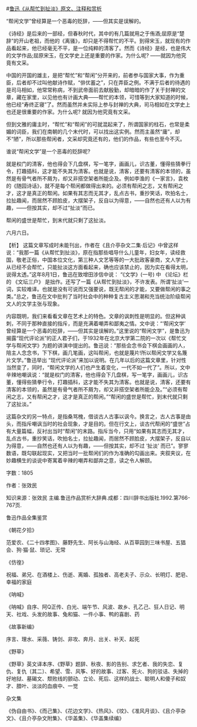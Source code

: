 #[鲁迅《从帮忙到扯淡》原文、注释和赏析](https://www.vrrw.net/wx/9787.html)

“帮闲文学”曾经算是一个恶毒的贬辞，——但其实是误解的。

《诗经》是后来的一部经，但春秋时代，其中的有几篇就用之于侑酒;屈原是“楚辞”的开山老祖，而他的《离骚》，却只是不得帮忙的不平。到得宋玉，就现有的作品看起来，他已经毫无不平，是一位纯粹的清客了。然而《诗经》是经，也是伟大的文学作品;屈原宋玉，在文学史上还是重要的作家。为什么呢? ——就因为他究竟有文采。

中国的开国的雄主，是把“帮忙”和“帮闲”分开来的，前者参与国家大事，作为重臣，后者却不过叫他献诗作赋，“俳优蓄之”，只在弄臣之例。不满于后者的待遇的是司马相如，他常常称病，不到武帝面前去献殷勤，却暗暗的作了关于封禅的文章，藏在家里，以见他也有计画大典——帮忙的本领，可惜等到大家知道的时候，他已经“寿终正寝”了。然而虽然并未实际上参与封禅的大典，司马相如在文学史上也还是很重要的作家。为什么呢? 就因为他究竟有文采。

但到文雅的庸主时，“帮忙”和“帮闲”的可就混起来了，所谓国家的柱石，也常是柔媚的词臣，我们在南朝的几个末代时，可以找出这实例。然而主虽然“庸”，却不“陋”，所以那些帮闲者，文采却究竟还有的，他们的作品，有些也至今不灭。

谁说“帮闲文学”是一个恶毒的贬辞呢?

就是权门的清客，他也得会下几盘棋，写一笔字，画画儿，识古董，懂得些猜拳行令，打趣插科，这才能不失其为清客。也就是说，清客，还要有清客的本领的，虽然是有骨气者所不屑为，却又非搭空架者所能企及。例如李渔的《一家言》，袁枚的《随园诗话》，就不是每个帮闲都做得出来的。必须有帮闲之志，又有帮闲之才，这才是真正的帮闲。如果有其志而无其才，乱点古书，重抄笑话，吹拍名士，拉扯趣闻，而居然不顾脸皮，大摆架子，反自以为得意，——自然也还有人以为有趣，——但按其实，却不过“扯淡”而已。

帮闲的盛世是帮忙，到末代就只剩了这扯淡。

六月六日。



【析】 这篇文章写成时未能刊出，作者在《且介亭杂文二集·后记》中曾这样说：“我那一篇《从帮忙到扯淡》，原在指那些唱导什么儿童年，妇女年，读经救国，敬老正俗，中国本位文化，第三种人文艺等等的一大批政客豪商，文人学士，从已经不会帮忙，只能扯淡这方面看起来，确也应该禁止的，因为实在看得太明，说得太透。”这年8月1日，鲁迅在致增田涉信中说： “《文学》(一号) 中 《论坛》栏的 《文坛三户》 是拙作。还写了一篇《从帮忙到扯淡》，不许发表。所谓‘扯淡’一词，实较难译。也就是没有可说而又强要说，既无帮闲的才能，又要做帮闲的事之类。”总之，鲁迅在文中批判了当时社会中的种种复古主义思潮和充当统治阶级帮闲文人的文学主张与现象。

内容既明，我们来看看文章在艺术上的特色。文章的讽刺性是明显的。但这种讽刺，不同于那种直接的指斥，而是充满着嘲弄和鄙夷之情。文中说：“‘帮闲文学’ 曾经算是一个恶毒的贬辞，——但其实是误解的。”这里说的“帮闲文学”，是鲁迅为揭露“现代评论派”的正人君子们，于1932年在北京大学第二院的一次以《帮忙文学与帮闲文学》为题的讲演中提出的。鲁迅说：“那些会念书会下棋会画画的人，陪主人念念书，下下棋，画几笔画，这叫帮闲，也就是蔑片!所以帮闲文学又名篾片文学。”鲁迅举出 “现代评论派”来加以说明。在几年以后的这篇文章里，针对性当然变了，同时，“帮闲文学的人们也产生着变化，一代不如一代了”。所以，文中辛辣地嘲讽说：“就是权门的清客，他也得会下几盘棋，写一笔字，画画儿，识古董，懂得些猜拳行令，打趣插科，这才能不失其为清客。也就是说，清客，还要有清客的本领的，虽然是有骨气者所不屑为，却又非搭空架者所能企及。”“必须有帮闲之志，又有帮闲之才，这才是真正的帮闲。”“帮闲的盛世是帮忙，到末代就只剩了这扯淡。”

这篇杂文的另一特点，是指桑骂槐，借谈古人古事以讽今。换言之，古人古事是由头，而指斥嘲讽当时的社会现象，才是目的。但在行文上，谈古代帮闲的“盛世”占有大量篇幅，反衬出当时“帮闲”的末路。指斥当今，只用“如果有其志而无其才，乱点古书，重抄笑话，吹拍名士，拉扯趣闻，而居然不顾脸皮，大摆架子，反自以为得意，——自然也还有人以为有趣，——但按其实，却不过 ‘扯淡’ 而已”。寥寥数语，既勾联起现实，又把当时一批帮闲们的作为准确的勾画出来。夹叙夹议，在妙趣横生的谈说中寄寓着辛辣的嘲弄和鄙弃之意，读之令人解颐。

字数：1805

作者：张效民

知识来源：张效民 主编.鲁迅作品赏析大辞典.成都：四川辞书出版社.1992.第766-767页.

鲁迅作品全集鉴赏

《朝花夕拾》

范爱农、《二十四孝图》、藤野先生、阿长与山海经、从百草园到三味书屋、五猖会、狗·猫·鼠、琐记、无常

《仿徨》

祝福、弟兄、在酒楼上、伤逝、离婚、孤独者、高老夫子、示众、长明灯、肥皂、幸福的家庭

《呐喊》

《呐喊》自序、阿Q正传、白光、端午节、风波、故乡、孔乙己、狂人日记、明天、社戏、头发的故事、兔和猫、一件小事、鸭的喜剧、药

《故事新编》

序言、理水、采薇、铸剑、非攻、奔月、出关、补天、起死

《野草》

《野草》英文译本序、《野草》题辞、秋夜、影的告别、求乞者、我的失恋、复仇、复仇〔其二〕、希望、雪、风筝、好的故事、过客、死火、狗的驳诘、失掉的好地狱、墓碣文、颓败线的颤动、立论、死后、这样的战士、聪明人和傻子和奴才、腊叶、淡淡的血痕中、一觉

杂文集

《伪自由书》、《而己集》、《花边文学》、《热风》、《坟》、《准风月谈》、《且介亭杂文》、《且介亭杂文附集》、《华盖集》、《华盖集续编》

